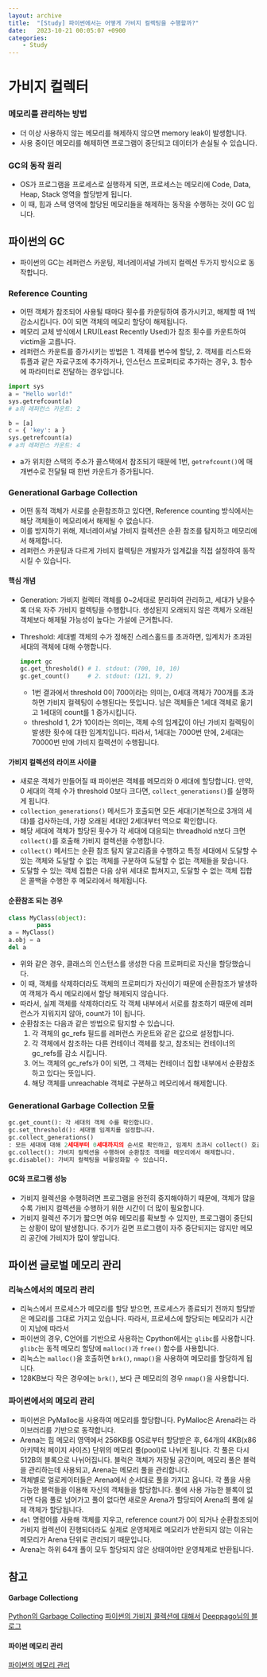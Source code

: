 ```yaml
---
layout: archive
title:  "[Study] 파이썬에서는 어떻게 가비지 컬렉팅을 수행할까?"
date:   2023-10-21 00:05:07 +0900
categories: 
    - Study
---
```


# 가비지 컬렉터

### 메모리를 관리하는 방법
- 더 이상 사용하지 않는 메모리를 해제하지 않으면 memory leak이 발생합니다.
- 사용 중이던 메모리를 해제하면 프로그램이 중단되고 데이터가 손실될 수 있습니다.

### GC의 동작 원리
- OS가 프로그램을 프로세스로 실행하게 되면, 프로세스는 메모리에 Code, Data, Heap, Stack 영역을 할당받게 됩니다.
- 이 때, 힙과 스택 영역에 할당된 메모리들을 해제하는 동작을 수행하는 것이 GC 입니다.

## 파이썬의 GC
- 파이썬의 GC는 레퍼런스 카운팅, 제너레이셔널 가비지 컬렉션 두가지 방식으로 동작합니다.

### Reference Counting
- 어떤 객체가 참조되어 사용될 때마다 횟수를 카운팅하여 증가시키고, 해제할 때 1씩 감소시킵니다. 0이 되면 객체의 메모리 할당이 해제됩니다.
- 메모리 교체 방식에서 LRU(Least Recently Used)가 참조 횟수를 카운트하여 victim을 고릅니다.
- 레퍼런스 카운트를 증가시키는 방법은 1. 객체를 변수에 할당, 2. 객체를 리스트와 튜플과 같은 자료구조에 추가하거나, 인스턴스 프로퍼티로 추가하는 경우, 3. 함수에 파라미터로 전달하는 경우입니다.

```python
import sys
a = "Hello world!"
sys.getrefcount(a)
# a의 레퍼런스 카운트: 2

b = [a]
c = { 'key': a }
sys.getrefcount(a)
# a의 레퍼런스 카운트: 4
```
- a가 위치한 스택의 주소가 콜스택에서 참조되기 때문에 1번, `getrefcount()`에 매개변수로 전달될 때 한번 카운트가 증가됩니다.

### Generational Garbage Collection
- 어떤 동적 객체가 서로를 순환참조하고 있다면, Reference counting 방식에서는 해당 객체들이 메모리에서 해제될 수 없습니다.
- 이를 방지하기 위해, 제너레이셔널 가비지 컬렉션은 순환 참조를 탐지하고 메모리에서 해제합니다.
- 레퍼런스 카운팅과 다르게 가비지 컬렉팅은 개발자가 임계값을 직접 설정하여 동작시킬 수 있습니다.

#### 핵심 개념
- Generation: 가비지 컬렉터 객체를 0~2세대로 분리하여 관리하고, 세대가 낮을수록 더욱 자주 가비지 컬렉팅을 수행합니다. 생성된지 오래되지 않은 객체가 오래된 객체보다 해제될 가능성이 높다는 가설에 근거합니다.
- Threshold: 세대별 객체의 수가 정해진 스레스홀드를 초과하면, 임계치가 초과된 세대의 객체에 대해 수행합니다.
    
    ```python
    import gc
    gc.get_threshold() # 1. stdout: (700, 10, 10)
    gc.get_count()     # 2. stdout: (121, 9, 2)
    ```
    
    - 1번 결과에서 threshold 0이 700이라는 의미는, 0세대 객체가 700개를 초과하면 가비지 컬렉팅이 수행된다는 뜻입니다. 남은 객체들은 1세대 객체로 옮기고 1세대의 count를 1 증가시킵니다.
    - threshold 1, 2가 10이라는 의미는, 객체 수의 임계값이 아닌 가비지 컬렉팅이 발생한 횟수에 대한 임계치입니다. 따라서, 1세대는 7000번 만에, 2세대는 70000번 만에 가비지 컬렉션이 수행됩니다.

#### 가비지 컬렉션의 라이프 사이클
- 새로운 객체가 만들어질 때 파이썬은 객체를 메모리와 0 세대에 할당합니다. 만약, 0 세대의 객체 수가 threshold 0보다 크다면, `collect_generations()`를 실행하게 됩니다.
- `collection_generations()` 메서드가 호출되면 모든 세대(기본적으로 3개의 세대)를 검사하는데, 가장 오래된 세대인 2세대부터 역으로 확인합니다.
- 해당 세대에 객체가 할당된 횟수가 각 세대에 대응되는 threadhold n보다 크면 `collect()`를 호출해 가비지 컬렉션을 수행합니다.
- `collect()` 메서드는 순환 참조 탐지 알고리즘을 수행하고 특정 세대에서 도달할 수 있는 객체와 도달할 수 없는 객체를 구분하여 도달할 수 없는 객체들을 찾습니다.
- 도달할 수 있는 객체 집합은 다음 상위 세대로 합쳐지고, 도달할 수 없는 객체 집합은 콜백을 수행한 후 메모리에서 해제됩니다.

#### 순환참조 되는 경우
```python
class MyClass(object):
		pass
a = MyClass()
a.obj = a
del a
```
- 위와 같은 경우,  클래스의 인스턴스를 생성한 다음 프로퍼티로 자신을 할당했습니다.
- 이 때, 객체를 삭제하더라도 객체의 프로퍼티가 자신이기 때문에 순환참조가 발생하여 객체가 즉시 메모리에서 할당 해제되지 않습니다.
- 따라서, 실제 객체를 삭제하더라도 각 객체 내부에서 서로를 참조하기 때문에 레퍼런스가 지워지지 않아, count가 1이 됩니다.
- 순환참조는 다음과 같은 방법으로 탐지할 수 있습니다.
    1. 각 객체의 gc_refs 필드를 레퍼런스 카운트와 같은 값으로 설정합니다.
    2. 각 객체에서 참조하는 다른 컨테이너 객체를 찾고, 참조되는 컨테이너의 gc_refs를 감소 시킵니다.
    3. 어느 객체의 gc_refs가 0이 되면, 그 객체는 컨테이너 집합 내부에서 순환참조하고 있다는 뜻입니다.
    4. 해당 객체를 unreachable 객체로 구분하고 메모리에서 해제합니다.

### Generational Garbage Collection 모듈
```python
gc.get_count(): 각 세대의 객체 수를 확인합니다.
gc.set_threshold(): 세대별 임계치를 설정합니다.
gc.collect_generations()
: 모든 세대에 대해 2세대부터 0세대까지의 순서로 확인하고, 임계치 초과시 collect() 호출합니다.
gc.collect(): 가비지 컬렉션을 수행하여 순환참조 객체를 메모리에서 해제합니다.
gc.disable(): 가비지 컬렉팅을 비활성화할 수 있습니다.
```

#### GC와 프로그램 성능
- 가비지 컬렉션을 수행하려면 프로그램을 완전히 중지해야하기 때문에, 객체가 많을수록 가비지 컬렉션을 수행하기 위한 시간이 더 많이 필요합니다.
- 가비지 컬렉션 주기가 짧으면 여유 메모리를 확보할 수 있지만, 프로그램이 중단되는 상황이 많이 발생합니다. 주기가 길면 프로그램이 자주 중단되지는 않지만 메모리 공간에 가비지가 많이 쌓입니다.

## 파이썬 글로벌 메모리 관리

### 리눅스에서의 메모리 관리
- 리눅스에서 프로세스가 메모리를 할당 받으면, 프로세스가 종료되기 전까지 할당받은 메모리를 그대로 가지고 있습니다. 따라서, 프로세스에 할당되는 메모리가 시간이 지남에 따라서
- 파이썬의 경우, C언어를 기반으로 사용하는 Cpython에서는 `glibc`를 사용합니다. `glibc`는 동적 메모리 할당에 `malloc()`과 `free()` 함수를 사용합니다.
- 리눅스는 `malloc()`을 호출하면 `brk()`, `nmap()`을 사용하여 메모리를 할당하게 됩니다.
- 128KB보다 작은 경우에는 `brk()`, 보다 큰 메모리의 경우 `nmap()`을 사용합니다.

### 파이썬에서의 메모리 관리
- 파이썬은 PyMalloc을 사용하여 메모리를 할당합니다. PyMalloc은 Arena라는 라이브러리를 기반으로 동작합니다.
- Arena는 힙 메모리 영역에서 256KB를 OS로부터 할당받은 후, 64개의 4KB(x86 아키텍처 페이지 사이즈) 단위의 메모리 풀(pool)로 나뉘게 됩니다. 각 풀은 다시 512B의 블록으로 나뉘어집니다. 블럭은 객체가 저장될 공간이며, 메모리 풀은 블럭을 관리하는데 사용되고, Arena는 메모리 풀을 관리합니다.
- 객체별로 얼로케이터들은 Arena에서 순서대로 풀을 가지고 옵니다. 각 풀을 사용 가능한 블럭들을 이용해 자신의 객체들을 할당합니다. 풀에 사용 가능한 블록이 없다면 다음 풀로 넘어가고 풀이 없다면 새로운 Arena가 할당되어 Arena의 풀에 실제 객체가 할당됩니다.
- `del` 명령어를 사용해 객체를 지우고, reference count가 0이 되거나 순환참조되어 가비지 컬렉션이 진행되더라도 실제로 운영체제로 메모리가 반환되지 않는 이유는 메모리가 Arena 단위로 관리되기 때문입니다.
- Arena는 하위 64개 풀이 모두 할당되지 않은 상태여야만 운영체제로 반환됩니다.

## 참고
#### Garbage Collectiong
[Python의 Garbage Collecting](https://velog.io/@zihs0822/Python의-GC와-GIL)
[파이썬의 가비지 콜렉션에 대해서](https://devbull.xyz/python-garbace-collection/)
[Deeppago님의 블로그](https://deeppago.tistory.com/69)
#### 파이썬 메모리 관리
[파이썬의 메모리 관리](https://changmyeong.tistory.com/52)
